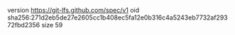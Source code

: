 version https://git-lfs.github.com/spec/v1
oid sha256:271d2eb5de27e2605cc1b408ec5fa12e0b316c4a5243eb7732af29372fbd2356
size 59

